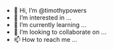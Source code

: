 - 👋 Hi, I’m @timothypowers
- 👀 I’m interested in ...
- 🌱 I’m currently learning ...
- 💞️ I’m looking to collaborate on ...
- 📫 How to reach me ...

<!---
timothypowers/timothypowers is a ✨ special ✨ repository because its `README.md` (this file) appears on your GitHub profile.
You can click the Preview link to take a look at your changes.
--->
